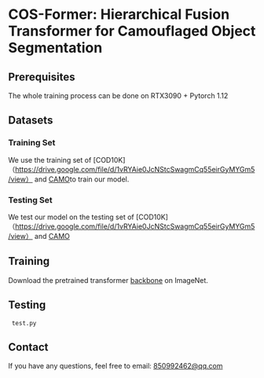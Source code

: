 # COS-Former: Hierarchical Fusion Transformer for Camouflaged Object Segmentation
## Prerequisites
The whole training process can be done on  RTX3090 + Pytorch 1.12

## Datasets
### Training Set
We use the training set of [COD10K]（https://drive.google.com/file/d/1vRYAie0JcNStcSwagmCq55eirGyMYGm5/view） and [CAMO](https://drive.google.com/open?id=1h-OqZdwkuPhBvGcVAwmh0f1NGqlH_4B6)to train our model. 

### Testing Set
We test our model on the testing set of [COD10K]（https://drive.google.com/file/d/1vRYAie0JcNStcSwagmCq55eirGyMYGm5/view） and  [CAMO](https://drive.google.com/open?id=1h-OqZdwkuPhBvGcVAwmh0f1NGqlH_4B6)

## Training
Download the pretrained transformer [backbone](https://dl.fbaipublicfiles.com/deit/deit_base_distilled_patch16_384-d0272ac0.pth) on ImageNet. 


## Testing
```
 test.py
```
## Contact
If you have any questions, feel free to email: 850992462@qq.com

